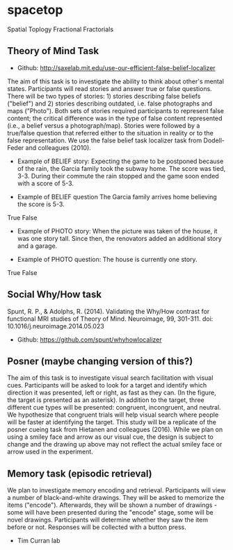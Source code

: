 # spacetop
Spatial Toplogy Fractional Fractorials


## Theory of Mind Task

* Github: http://saxelab.mit.edu/use-our-efficient-false-belief-localizer

The aim of this task is to investigate the ability to think about other's mental states. Participants will read stories and answer true or false questions. There will be two types of stories:  1) stories describing false beliefs ("belief") and 2) stories describing outdated, i.e. false photographs and maps ("Photo"). Both sets of stories required participants to represent false content; the critical difference was in the type of false content represented (i.e., a belief versus a photograph/map). Stories were followed by a true/false question that referred either to the situation in reality or to the false representation. We use the false belief task localizer task from Dodell-Feder and colleagues (2010).

* Example of BELIEF story:
Expecting the game to be postponed because
of the rain, the Garcia family took the
subway home. The score was tied, 3-3.
During their commute the rain stopped and
the game soon ended with a score of 5-3.

* Example of BELIEF question
The Garcia family arrives home
believing the score is 5-3.

True                        False

* Example of PHOTO story:
When the picture was taken of the house,
it was one story tall. Since then, the
renovators added an additional story and
a garage.

* Example of PHOTO question:
The house is currently one story.

True                        False

## Social Why/How task
Spunt, R. P., & Adolphs, R. (2014). Validating the Why/How contrast for functional MRI studies of Theory of Mind. Neuroimage, 99, 301-311. doi: 10.1016/j.neuroimage.2014.05.023

* Github: https://github.com/spunt/whyhowlocalizer

## Posner (maybe changing version of this?)
The aim of this task is to investigate visual search facilitation with visual cues. Participants will be asked to look for a target and identify which direction it was presented, left or right, as fast as they can. (In the figure, the target is presented as an asterisk). In addition to the target, three different cue types will be presented: congruent, incongruent, and neutral. We hypothesize that congruent trials will help visual search where people will be faster at identifying the target. This study will be a replicate of the posner cueing task from Hietanen and colleagues (2016). While we plan on using a smiley face and arrow as our visual cue, the design is subject to change and the drawing up above may not reflect the actual smiley face or arrow used in the experiment.


## Memory task (episodic retrieval)
We plan to investigate memory encoding and retrieval. Participants will view a number of black-and-white drawings. They will be asked to memorize the items ("encode"). Afterwards, they will be shown a number of drawings - some will have been presented during the "encode" stage, some will be novel drawings. Participants will determine whether they saw the item before or not. Responses will be collected with a button press.

* Tim Curran lab
